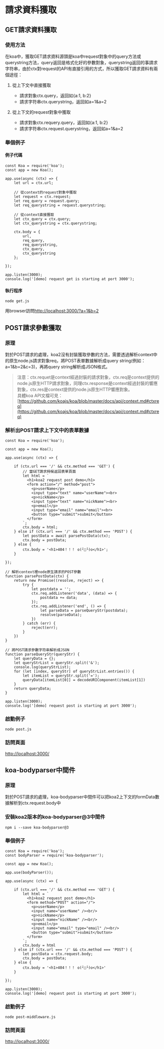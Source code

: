 # 請求資料獲取

## GET請求資料獲取

### 使用方法

在koa中，獲取GET請求資料源頭是koa中request對象中的query方法或querystring方法，query返回是格式化好的參數對象，querystring返回的事請求字符串，由於ctx對request的API有直接引用的方式，所以獲取GET請求資料有兩個途徑：

1. 從上下文中直接獲取

    - 請求對象ctx.query，返回如{a:1, b:2}
    - 請求字符串ctx.querystring，返回如a=1&a=2

2. 從上下文的request對象中獲取

    - 請求對象ctx.requery.query，返回如{a:1, b:2}
    - 請求字符串ctx.request.querystring，返回如a=1&a=2

### 舉個例子

#### 例子代碼

```
const Koa = require('koa');
const app = new Koa();

app.use(async (ctx) => {
    let url = ctx.url;

    // 從context的request對象中獲取
    let request = ctx.request;
    let req_query = request.query;
    let req_querystring = request.querystring;

    // 從context直接獲取
    let ctx_query = ctx.query;
    let ctx_querystring = ctx.querystring;

    ctx.body = {
        url,
        req_query,
        req_querystring,
        ctx_query,
        ctx_querystring
    };

});

app.listen(3000);
console.log('[demo] request get is starting at port 3000');
```

#### 執行程序

```
node get.js
```

用browser訪問[http://localhost:3000/?a=1&b=2](http://localhost:3000/?a=1&b=2)

## POST請求參數獲取

### 原理

對於POST請求的處理，koa2沒有封裝獲取參數的方法，需要透過解析context中的原生node.js請求對象req，將POST表單數據解析成query string(例如：a=1&b=2&c=3)，再將query string解析成JSON格式。

>注意：ctx.requet是context經過封裝的請求對象，ctx.req是context提供的node.js原生HTTP請求對象，同理ctx.response是context經過封裝的響應對象，ctx.res是context提供的node.js原生HTTP響應對象。  
>具體koa API文檔可見：  
>[https://github.com/koajs/koa/blob/master/docs/api/context.md#ctxreq](https://github.com/koajs/koa/blob/master/docs/api/context.md#ctxreq)

### 解析出POST請求上下文中的表單數據

```
const Koa = require('koa');

const app = new Koa();

app.use(async (ctx) => {

    if (ctx.url === '/' && ctx.method === 'GET') {
        // 當GET請求時候返回表單頁面
        let html = `
          <h1>koa2 request post demo</h1>
          <form action="/" method="post">
            <p>userName</p>
            <input type="text" name="userName"><br>
            <p>nickName</p>
            <input type="text" name="nickName"><br>
            <p>email</p>
            <input type="email" name="email"><br>
            <button type="submit">submit</button>
          </form>
        `;
        ctx.body = html;
    } else if (ctx.url === '/' && ctx.method === 'POST') {
        let postData = await parsePostData(ctx);
        ctx.body = postData;
    } else {
        ctx.body = '<h1>404！！！ o(╯□╰)o</h1>';
    }

});

// 解析context裡node原生請求的POST參數
function parsePostData(ctx) {
    return new Promise((resolve, reject) => {
        try {
            let postdata = '';
            ctx.req.addListener('data', (data) => {
                postdata += data;
            });
            ctx.req.addListener('end', () => {
                let parseData = parseQueryStr(postdata);
                resolve(parseData);
            })
        } catch (err) {
            reject(err);
        }
    })
}

// 將POST請求參數字符串解析成JSON
function parseQueryStr(queryStr) {
    let queryData = {};
    let queryStrList = queryStr.split('&');
    console.log(queryStrList);
    for (let [index, queryStr] of queryStrList.entries()) {
        let itemList = queryStr.split('=');
        queryData[itemList[0]] = decodeURIComponent(itemList[1])
    }
    return queryData;
}

app.listen(3000);
console.log('[demo] request post is starting at port 3000');
```

### 啟動例子

```
node post.js
```

### 訪問頁面

[http://localhost:3000/](http://localhost:3000/)

## koa-bodyparser中間件

### 原理

對於POST請求的處理，koa-bodyparser中間件可以把koa2上下文的formData數據解析到ctx.request.body中

### 安裝koa2版本的koa-bodyparser@3中間件

```
npm i --save koa-bodyparser@3
```

### 舉個例子

```
const Koa = require('koa');
const bodyParser = require('koa-bodyparser');

const app = new Koa();

app.use(bodyParser());

app.use(async (ctx) => {

    if (ctx.url === '/' && ctx.method === 'GET') {
        let html = `
          <h1>koa2 request post demo</h1>
          <form method="POST" action="/">
            <p>userName</p>
            <input name="userName" /><br/>
            <p>nickName</p>
            <input name="nickName" /><br/>
            <p>email</p>
            <input name="email" type="email" /><br/>
            <button type="submit">submit</button>
          </form>
        `;
        ctx.body = html
    } else if (ctx.url === '/' && ctx.method === 'POST') {
        let postData = ctx.request.body;
        ctx.body = postData;
    } else {
        ctx.body = '<h1>404！！！ o(╯□╰)o</h1>'
    }

});

app.listen(3000);
console.log('[demo] request post is starting at port 3000');
```

### 啟動例子

```
node post-middleware.js
```

### 訪問頁面

[http://localhost:3000/](http://localhost:3000/)